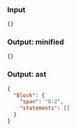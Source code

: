 ### Input
```js parse:stmt
{}
```

### Output: minified
```js
{}
```

### Output: ast
```json
{
  "Block": {
    "span": "0:2",
    "statements": []
  }
}
```
